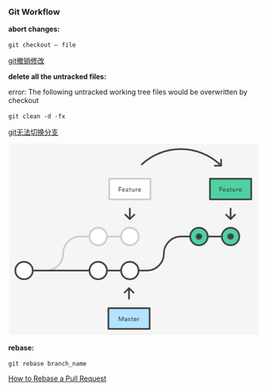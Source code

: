### Git Workflow
**abort changes:**

`git checkout — file`

[git撤销修改](https://www.liaoxuefeng.com/wiki/896043488029600/897889638509536)

**delete all the untracked files:**

error: The following untracked working tree files would be overwritten by checkout

`git clean -d -fx`

[git无法切换分支](https://blog.csdn.net/lisulong1/article/details/78910727)

![git rebase](https://github.com/MilkyW/LearnUnityEveryday/blob/master/Pictures/git%20rebase.png?raw=true)

**rebase:**

`git rebase branch_name`

[How to Rebase a Pull Request](https://github.com/edx/edx-platform/wiki/How-to-Rebase-a-Pull-Request)
